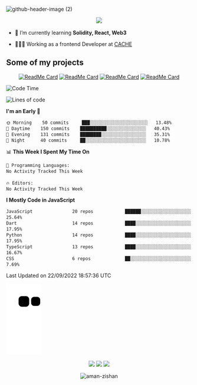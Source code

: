 


<!--
**Aman-zishan/Aman-zishan** is a ✨ _special_ ✨ repository because its `README.md` (this file) appears on your GitHub profile.-->

![github-header-image (2)](https://user-images.githubusercontent.com/55238388/181916088-5716ef92-1b18-4785-b1e3-7150de33f290.png)

<!--
<p align="center"> <a href="https://github.com/ryo-ma/github-profile-trophy"><img src="https://github-profile-trophy.vercel.app/?username=aman-zishan" alt="aman-zishan" /></a> </p> -->

<div align="center">
  
![](https://github-readme-stats.vercel.app/api?username=Aman-zishan&count_private=true&theme=dark&show_icons=true&include_all_commits=true)

</div>


- 🌱 I’m currently learning **Solidity, React, Web3**

- 👩🏻‍💻 Working as a frontend Developer at [CACHE](https://www.cache.gold)


## Some of my projects

<div align="center">

[![ReadMe Card](https://github-readme-stats.vercel.app/api/pin/?username=Aman-zishan&repo=textextractor2.0&theme=dark)](https://github.com/Aman-zishan/textextractor2.0)
[![ReadMe Card](https://github-readme-stats.vercel.app/api/pin/?username=Aman-zishan&repo=DocScanner&theme=dark)](https://github.com/Aman-zishan/DocScanner)
[![ReadMe Card](https://github-readme-stats.vercel.app/api/pin/?username=Aman-zishan&repo=textextractor&theme=dark)](https://github.com/Aman-zishan/textextractor)
[![ReadMe Card](https://github-readme-stats.vercel.app/api/pin/?username=Aman-zishan&repo=palliative-care-clinic&theme=dark)](https://github.com/Aman-zishan/palliative-care-clinic)

</div>

<!--START_SECTION:waka-->
![Code Time](http://img.shields.io/badge/Code%20Time-688%20hrs%2010%20mins-blue)

![Lines of code](https://img.shields.io/badge/From%20Hello%20World%20I%27ve%20Written-2%20Million%20lines%20of%20code-blue)

**I'm an Early 🐤** 

```text
🌞 Morning    50 commits     ███░░░░░░░░░░░░░░░░░░░░░░   13.48% 
🌆 Daytime    150 commits    ██████████░░░░░░░░░░░░░░░   40.43% 
🌃 Evening    131 commits    ████████░░░░░░░░░░░░░░░░░   35.31% 
🌙 Night      40 commits     ██░░░░░░░░░░░░░░░░░░░░░░░   10.78%

```


📊 **This Week I Spent My Time On** 

```text
💬 Programming Languages: 
No Activity Tracked This Week

🔥 Editors: 
No Activity Tracked This Week

```

**I Mostly Code in JavaScript** 

```text
JavaScript               20 repos            ██████░░░░░░░░░░░░░░░░░░░   25.64% 
Dart                     14 repos            ████░░░░░░░░░░░░░░░░░░░░░   17.95% 
Python                   14 repos            ████░░░░░░░░░░░░░░░░░░░░░   17.95% 
TypeScript               13 repos            ████░░░░░░░░░░░░░░░░░░░░░   16.67% 
CSS                      6 repos             ██░░░░░░░░░░░░░░░░░░░░░░░   7.69%

```



 Last Updated on 22/09/2022 18:57:36 UTC
<!--END_SECTION:waka-->



  <p align="center">
  

  
  ![github contribution grid snake animation](https://raw.githubusercontent.com/Aman-zishan/Aman-zishan/output/github-snake.svg)

  <p align="center">
    <a href="https://www.linkedin.com/in/aman-zishan/" alt="Linkedin"><img src="https://user-images.githubusercontent.com/55238388/120218464-65c0a780-c257-11eb-9b12-3c14e8278bf5.png"></a>
    <a href="mailto:amanzishan.az@gmail.com" alt="Contact me"><img src="https://user-images.githubusercontent.com/55238388/120218600-9d2f5400-c257-11eb-93d6-92740f5ca780.png"></a>
    <a href="https://youtube.com/channel/UCIe6F1qZLZp1ON84Mv6XHSQ" alt="My site"><img src="https://user-images.githubusercontent.com/55238388/120218709-c8b23e80-c257-11eb-823d-b7260f89374e.png"></a>
  </p>
</p>

<p align="center"> <img src="https://komarev.com/ghpvc/?username=aman-zishan&label=Profile%20views&color=0e75b6&style=flat" alt="aman-zishan" /> </p>








